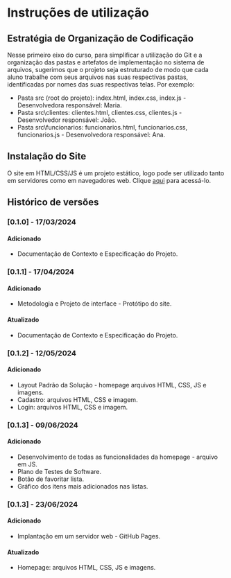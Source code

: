 # Instruções de utilização

## Estratégia de Organização de Codificação

Nesse primeiro eixo do curso, para simplificar a utilização do Git e a organização das pastas e artefatos de implementação no sistema de arquivos, sugerimos que o projeto seja estruturado de modo que cada aluno trabalhe com seus arquivos nas suas respectivas pastas, identificadas por nomes das suas respectivas telas. Por exemplo:

- Pasta src (root do projeto): index.html, index.css, index.js - Desenvolvedora responsável: Maria.
- Pasta src\clientes: clientes.html, clientes.css, clientes.js - Desenvolvedor responsável: João.
- Pasta src\funcionarios: funcionarios.html, funcionarios.css, funcionarios.js - Desenvolvedora responsável: Ana.

## Instalação do Site

O site em HTML/CSS/JS é um projeto estático, logo pode ser utilizado tanto em servidores como em navegadores web. Clique [aqui](https://icei-puc-minas-pmv-ads.github.io/pmv-ads-2024-1-e1-proj-web-t8-pmv-ads-2024-1-e1-projfacilistas/codigo-fonte/paginaIncial/) para acessá-lo.

## Histórico de versões

### [0.1.0] - 17/03/2024

#### Adicionado

- Documentação de Contexto e Especificação do Projeto.

### [0.1.1] - 17/04/2024

#### Adicionado

- Metodologia e Projeto de interface - Protótipo do site.

#### Atualizado

- Documentação de Contexto e Especificação do Projeto.

### [0.1.2] - 12/05/2024

#### Adicionado

- Layout Padrão da Solução - homepage arquivos HTML, CSS, JS e imagens. 
- Cadastro: arquivos HTML, CSS e imagem.
- Login: arquivos HTML, CSS e imagem.

### [0.1.3] - 09/06/2024

#### Adicionado

- Desenvolvimento de todas as funcionalidades da homepage - arquivo em JS.
- Plano de Testes de Software.
- Botão de favoritar lista.
- Gráfico dos itens mais adicionados nas listas. 

### [0.1.3] - 23/06/2024

#### Adicionado

- Implantação em um servidor web - GitHub Pages.

#### Atualizado

- Homepage: arquivos HTML, CSS, JS e imagens.






